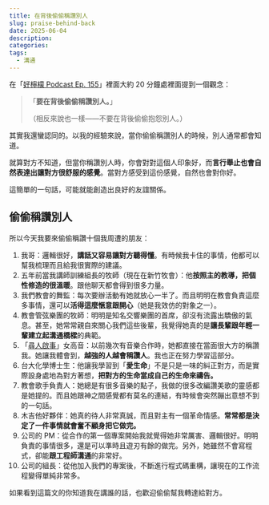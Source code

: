 ```yaml
---
title: 在背後偷偷稱讚別人
slug: praise-behind-back
date: 2025-06-04
description: 
categories: 
tags:
  - 溝通
---
```

在「[好檸檬 Podcast Ep. 155](https://youtu.be/jm21BpGb1N4)」裡面大約 20 分鐘處裡面提到一個觀念：

> 「**要在背後偷偷稱讚別人。**」
> 
> （相反來說也一樣——不要在背後偷偷抱怨別人。）

其實我還蠻認同的。以我的經驗來說，當你偷偷稱讚別人的時候，別人通常都會知道。

就算對方不知道，但當你稱讚別人時，你會對對這個人印象好，而**言行舉止也會自然表達出讓對方很舒服的感覺**。當對方感受到這份感覺，自然也會對你好。

這簡單的一句話，可能就能創造出良好的友誼關係。

## 偷偷稱讚別人

所以今天我要來偷偷稱讚十個我周遭的朋友：

1. 我哥：邏輯很好，**講話又容易讓對方聽得懂**。有時候我卡住的事情，他都可以幫我梳理而且給我很實際的建議。
2. 五年前當我講師訓練組長的牧師（現在在新竹牧會）：他**按照主的教導，把個性修造的很溫暖**。跟他聊天都會得到很多力量。
3. 我們教會的舞監：每次要辦活動有她就放心一半了。而且明明在教會負責這麼多事情，還可以**活得這麼愜意跟開心**（她是我效仿的對象之一）。
4. 教會管弦樂團的牧師：明明是知名交響樂團的首席，卻沒有流露出驕傲的氣息。甚至，她常常親自來關心我們這些後輩，我覺得她真的是**讓長輩跟年輕一輩建立起溝通橋樑**的典範。
5. 「[尋人啟事](https://zh.wikipedia.org/zh-tw/%E5%B0%8B%E4%BA%BA%E5%95%9F%E4%BA%8BThe_Wanted)」女高音：以前幾次有音樂合作時，她都直接在當面很大方的稱讚我。她讓我體會到，**越強的人越會稱讚人**。我也正在努力學習這部分。
6. 台大化學博士生：他讓我學習到「**愛生命**」不是只是一味的糾正對方，而是實際設身處地為對方著想，**把對方的生命當成自己的生命來禱告。**
7. 教會歌手負責人：她總是有很多音樂的點子，我做的很多改編讚美歌的靈感都是她提的。而且她跟神之間感覺都有莫名的連結，有時候會突然蹦出意想不到的一句話。
8. 木吉他好夥伴：她真的待人非常真誠，而且對主有一個革命情感。**常常都是決定了一件事情就會奮不顧身把它做完。**
9. 公司的 PM：從合作的第一個專案開始我就覺得她非常厲害、邏輯很好。明明負責的事情很多，還是可以準時且遊刃有餘的做完。另外，她雖然不會寫程式，卻能**跟工程師溝通**的非常好。
10. 公司的組長：從他加入我們的專案後，不斷進行程式碼重構，讓現在的工作流程變得單純非常多。

如果看到這篇文的你知道我在講誰的話，也歡迎偷偷幫我轉達給對方。